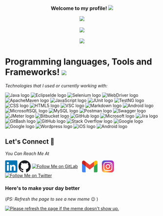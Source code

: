 <h3 align="center">
  Welcome to my profile! <img src="https://media.giphy.com/media/hvRJCLFzcasrR4ia7z/giphy.gif" width="30">
<p align="center">
  <a href="https://github.com/Aboulfetouh/Aboulfetouh"><img src="https://readme-typing-svg.herokuapp.com?font=Cabin&color=%23BB00BBB6&size=40&center=true&vCenter=true&width=650&height=65&lines=Hi+there!+%F0%9F%98%8E;My+name+is+Mohamed+.+.+.;I'm+a+QA+Automation+Engineer+%F0%9F%A4%96++;Feel+free+to+get+in+touch!+%F0%9F%98%84+"></a>
<p  align="center">
  <img src="https://api.visitorbadge.io/api/VisitorHit?path=aboulfetouh&label=Git%20Visitors&repo=github-visitors-badge&countColor=mediumorchid"/>
<p  align="center">
  <img src="https://camo.githubusercontent.com/992babdffd8c74a1502de375fbdf7e4d54773242/68747470733a2f2f6d656469612e67697068792e636f6d2f6d656469612f53576f536b4e36447854737a71494b4571762f67697068792e676966" width="400"/>
</h3>


# Programming languages, Tools and Frameworks! <img src="https://img.icons8.com/ultraviolet/120/000000/code.png" width="32px" />
                                                  
*Technologies that I used or currently working with:*

<p>
  
  <img src="https://img.shields.io/badge/Java-007396?style=for-the-badge&logo=java&logoColor=white" alt="Java logo" title="Java" height="28" />
  <img src="https://img.shields.io/badge/EclipseIde-2C2255.svg?style=for-the-badge&logo=eclipseide&logoColor=white" alt="EclipseIde logo" title="EclipseIde" height="28" />
  <img src="https://img.shields.io/badge/Selenium-43B02A.svg?style=for-the-badge&logo=selenium&logoColor=white" alt="Selenium logo" title="Selenium" height="28" />
  <img src="https://img.shields.io/badge/WebDriver-EA5906.svg?style=for-the-badge&logo=webdriverio&logoColor=white" alt="WebDriver logo" title="WebDriver" height="28" />
  <img src="https://img.shields.io/badge/ApacheMaven-C71A36.svg?style=for-the-badge&logo=apachemaven&logoColor=white" alt="ApacheMaven logo" title="ApacheMaven" height="28" />
  <img src="https://img.shields.io/badge/JavaScript-F7DF1E.svg?style=for-the-badge&logo=javascript&logoColor=black" alt="JavaScript logo" title="JavaScript" height="28" />
  <img src="https://img.shields.io/badge/JUnit-25A162.svg?style=for-the-badge&logo=junit5&logoColor=white" alt="JUnit logo" title="JUnit" height="28" />
  <img src="https://img.shields.io/badge/TestNG-E33332.svg?style=for-the-badge&logo=testinglibrary&logoColor=white" alt="TestNG logo" title="TestNG" height="28" />
  <img src="https://img.shields.io/badge/CSS-1572B6.svg?style=for-the-badge&logo=css3&logoColor=white" alt="CSS logo" title="CSS" height="28" />
  <img src="https://img.shields.io/badge/HTML-E34F26.svg?style=for-the-badge&logo=html5&logoColor=white" alt="HTML5 logo" title="HTML5" height="28" />
  <img src="https://img.shields.io/badge/Visual%20Studio%20Code-007ACC?style=for-the-badge&logo=visualstudiocode&logoColor=white" alt="VSC logo" title="Visual Studio Code" height="28" />
  <img src="https://img.shields.io/badge/Markdown-000000?style=for-the-badge&logo=markdown&logoColor=white" alt="Markdown logo" title="Markdown" height="28" />
  <img src="https://img.shields.io/badge/Android%20Studio-3DDC84.svg?style=for-the-badge&logo=android-studio&logoColor=white" alt="Android logo" title="Android Studio" height="28" />
  <img src="https://img.shields.io/badge/MicrosoftSQL-CC2927.svg?style=for-the-badge&logo=microsoftsqlserver&logoColor=white" alt="MicrosoftSQL logo" title="Microsoft SQL" height="28" />
  <img src="https://img.shields.io/badge/MySQL-4479A1.svg?style=for-the-badge&logo=mysql&logoColor=white" alt="MySQL logo" title="MySQL" height="28" />
  <img src="https://img.shields.io/badge/Postman-FF6C37?style=for-the-badge&logo=postman&logoColor=white" alt="Postman logo" title="Postman" height="28" />
  <img src="https://img.shields.io/badge/Swagger-85EA2D?style=for-the-badge&logo=Swagger&logoColor=black" alt="Swagger logo" title="Swagger" height="28" />
  <img src="https://img.shields.io/badge/JMeter-D22128?style=for-the-badge&logo=apachejmeter&logoColor=white" alt="JMeter logo" title="JMeter" height="28" />
  <img src="https://img.shields.io/badge/Bitbucket-0052CC.svg?style=for-the-badge&logo=Bitbucket&logoColor=white" alt="Bitbucket logo" title="Bitbucket" height="28" /> 
  <img src="https://img.shields.io/badge/GitHub-181717.svg?style=for-the-badge&logo=github&logoColor=white" alt="GitHub logo" title="GitHub" height="28" /> 
  <img src="https://img.shields.io/badge/Microsoft%20Azure-0078D4?style=for-the-badge&logo=microsoftazure&logoColor=white" alt="Microsoft logo" title="Microsoft Azure" height="28" />
  <img src="https://img.shields.io/badge/Jira-0052CC.svg?style=for-the-badge&logo=Jira&logoColor=white" alt="Jira logo" title="Jira" height="28" />
  <img src="https://img.shields.io/badge/Bash-121011.svg?style=for-the-badge&logo=gnu-bash&logoColor=white" alt="GitBash logo" title="Git Bash" height="28" />
  <img src="https://img.shields.io/badge/GitHub%20Actions-2088FF.svg?style=for-the-badge&logo=githubactions&logoColor=white" alt="GitHub logo" title="GitHub Actions" height="28" />
  <img src="https://img.shields.io/badge/Stack%20Overflow-F58025?style=for-the-badge&logo=stackoverflow&logoColor=white" alt="Stack Overflow logo" title="Stack Overflow" height="28" />
  <img src="https://img.shields.io/badge/Google%20Cloud-4285F4.svg?style=for-the-badge&logo=googlecloud&logoColor=white" alt="Google logo" title="Google Cloud" height="28" />
  <img src="https://img.shields.io/badge/Google%20Analytics-E37400.svg?style=for-the-badge&logo=googleanalytics&logoColor=white" alt="Google logo" title="Google Analytics" height="28" />
  <img src="https://img.shields.io/badge/Wordpress-21759B?style=for-the-badge&logo=wordpress&logoColor=white" alt="Wordpress logo" title="Wordpress" height="28" />
  <img src="https://img.shields.io/badge/iOS-000000.svg?style=for-the-badge&logo=ios&logoColor=white" alt="iOS logo" title="iOS" height="28" />
  <img src="https://img.shields.io/badge/Android-3DDC84.svg?style=for-the-badge&logo=Android&logoColor=white" alt="Android logo" title="Android" height="28" />
<!--   <img src="https://img.shields.io/badge/speedtest-141526.svg?style=for-the-badge&logo=speedtest&logoColor=white" alt="speedtest logo" title="Speedtest" height="28" /> -->
</p>  


## Let's Connect 🤝
*You Can Reach Me At*

[<img src="https://github.com/Aboulfetouh/Aboulfetouh/blob/main/Social/Linkedin.png" height="40em" align="center" alt="Follow Me on LinkedIn" title="Follow Me on LinkedIn"/>](https://www.linkedin.com/in/mohamed-mahmoud-2b729360/)
[<img src="https://github.com/Aboulfetouh/Aboulfetouh/blob/main/Social/GitHub.png" height="40em" align="center" alt="Follow Me on GitHub" title="Follow Me on GitHub"/>](https://github.com/Aboulfetouh)
[<img src="https://img.icons8.com/color/144/000000/gitlab.png" height="50em" align="center" alt="Follow Me on GitLab" title="Follow Me on GitLab"/>](https://gitlab.com/Aboulfetouh)
[<img src="https://github.com/Aboulfetouh/Aboulfetouh/blob/main/Social/Gmail.png" height="40em" align="center" alt="Get in touch on Gmail" title="Get in touch on Gmail"/>](mohkhaled.mahmoud@gmail.com)
[<img src="https://github.com/Aboulfetouh/Aboulfetouh/blob/main/Social/Instagram.png" height="40em" align="center" alt="Follow Me on Instagram" title="Follow Me on Instagram"/>](https://www.instagram.com/adam.aboulfetouh/)
[<img src="https://img.icons8.com/color/144/000000/twitter--v2.png" height="50em" align="center" alt="Follow Me on Twitter" title="Follow Me on Twitter"/>](https://twitter.com/adamaboulfetouh)


### Here's to make your day better
(*PS: Refresh the page to see a new meme* :wink: )

<a href="https://github.com/Aboulfetouh/Aboulfetouh"><img src='https://random-memer.herokuapp.com/' title="Meme" alt="Please refresh the page if the meme doesn't show up." height="400"></a>

<!--
**Aboulfetouh/Aboulfetouh** is a ✨ _special_ ✨ repository because its `README.md` (this file) appears on your GitHub profile.

Here are some ideas to get you started:

- 🔭 I’m currently working on ...
- 🌱 I’m currently learning ...
- 👯 I’m looking to collaborate on ...
- 🤔 I’m looking for help with ...
- 💬 Ask me about ...
- 📫 How to reach me: ...
- 😄 Pronouns: ...
- ⚡ Fun fact: ...
-->

<!-- [![trophy](https://github-profile-trophy.vercel.app/?username=Aboulfetouh)](https://github.com/ryo-ma/github-profile-trophy) -->

